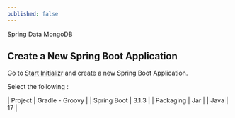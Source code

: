 ```yaml
---
published: false
---
```

Spring Data MongoDB

## Create a New Spring Boot Application

Go to [Start Initializr](https://start.spring.io/) and create a new Spring Boot Application.


Select the following :

| Project     | Gradle - Groovy |
| Spring Boot | 3.1.3           |
| Packaging	  | Jar             |
| Java        | 17              |


